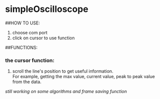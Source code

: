 # simpleOscilloscope

##HOW TO USE:
1. choose com port
2. click on cursor to use function

##FUNCTIONS:  

### the cursor function:

1. scroll the line's position to get useful information.  
   For example, getting the max value, current value, peak to peak value from the data.

*still working on some algorithms and frame saving function*

	
